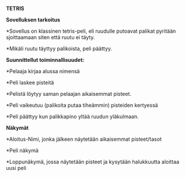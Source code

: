 **TETRIS**

**Sovelluksen tarkoitus**

*Sovellus on klassinen tetris-peli, eli ruudulle putoavat palikat pyritään sjoittaamaan siten että ruutu ei täyty. 

*Mikäli ruutu täyttyy palikoista, peli päättyy.

**Suunnittellut toiminnallisuudet:**

*Pelaaja kirjaa alussa nimensä

*Peli laskee pisteitä

*Pelistä löytyy saman pelaajan aikaisemmat pisteet.

*Peli vaikeutuu (palikoita putaa tiheämmin) pisteiden kertyessä

*Peli päättyy kun palikkapino yltää ruudun yläkulmaan.

**Näkymät**

*Aloitus-Nimi, jonka jälkeen näytetään aikaisemmat pisteet/tasot

*Peli näkymä

*Loppunäkymä, jossa näytetään pisteet ja kysytään halukkuutta aloittaa uusi peli

